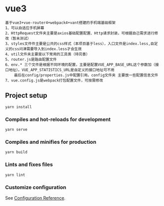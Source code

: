 # vue3
```
基于vue3+vue-router4+webpack4+vant搭建的手机端基础框架
1、可以自适应手机屏幕
2、HttpRequest文件夹主要是axios基础配置配置、Http请求封装，可根据自己需求进行修改（暂未测试）
3、styles文件件主要是公共的css样式（本项目基于less），入口文件是index.less,自定义的css问津需要导入到index.less才会生效
4、util文件夹主要是以下常用的工具类（待完善）
5、router.js是路由配置文件
6、env.* 三个文件是根据不同环境的配置，主要是配置VUE_APP_BASE_URL这个参数加（接口地址）。VUE_APP_STATISTICS_URL是自定义的接口地址可不用
    最后在config/properties.js中配置引用。config文件夹 主要放一些配置信息文件
7、vue.config.js是webpack打包配置文件，可按需修改
```

## Project setup
```
yarn install
```

### Compiles and hot-reloads for development
```
yarn serve
```

### Compiles and minifies for production
```
yarn build
```

### Lints and fixes files
```
yarn lint
```

### Customize configuration
See [Configuration Reference](https://cli.vuejs.org/config/).
